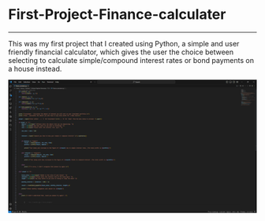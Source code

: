 # First-Project-Finance-calculater
___

This was my first project that I created using Python, a simple and user friendly financial calculator,
which gives the user the choice between selecting to calculate simple/compound interest rates or 
bond payments on a house instead.

![Project](https://github.com/Thomasbamber99/First-Project-Finance-calculater/blob/773e69156729863450bb03eb599a542200d68718/Img/Finance%20Calculator.png)
